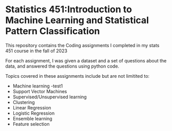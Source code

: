 # Statistics 451:Introduction to Machine Learning and Statistical Pattern Classification
This repository contains the Coding assignments I completed in my stats 451 course in the fall of 2023

For each assignment, I was given a dataset and a set of questions about the data, and answered the questions using python code. 

Topics covered in these assignments include but are not limitited to:

- Machine learning
  -test1
- Support Vector Machines
- Supervised/Unsupervised learning
- Clustering
- Linear Regression
- Logistic Regression
- Ensemble learning
- Feature selection
